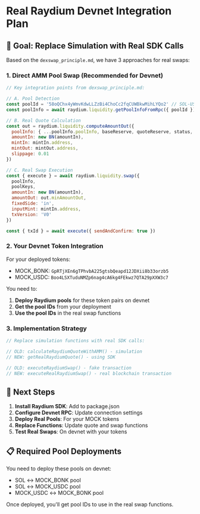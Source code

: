 # Real Raydium Devnet Integration Plan

## 🎯 Goal: Replace Simulation with Real SDK Calls

Based on the `dexswap_principle.md`, we have 3 approaches for real swaps:

### 1. Direct AMM Pool Swap (Recommended for Devnet)
```javascript
// Key integration points from dexswap_principle.md:

// A. Pool Detection
const poolId = '58oQChx4yWmvKdwLLZzBi4ChoCc2fqCUWBkwMihLYQo2' // SOL-USDC example
const poolInfo = await raydium.liquidity.getPoolInfoFromRpc({ poolId })

// B. Real Quote Calculation  
const out = raydium.liquidity.computeAmountOut({
  poolInfo: { ...poolInfo.poolInfo, baseReserve, quoteReserve, status, version: 4 },
  amountIn: new BN(amountIn),
  mintIn: mintIn.address,
  mintOut: mintOut.address,
  slippage: 0.01
})

// C. Real Swap Execution
const { execute } = await raydium.liquidity.swap({
  poolInfo,
  poolKeys,
  amountIn: new BN(amountIn),
  amountOut: out.minAmountOut,
  fixedSide: 'in',
  inputMint: mintIn.address,
  txVersion: 'V0'
})

const { txId } = await execute({ sendAndConfirm: true })
```

### 2. Your Devnet Token Integration

For your deployed tokens:
- MOCK_BONK: `GpRTjXEn6gTPhvbA225gtsbQeapd12JDXii8b33orzb5`
- MOCK_USDC: `Boo4LSXTuduNMZp6nag4cA6kg4FEkwz7QTA29pXXW3c7`

You need to:
1. **Deploy Raydium pools** for these token pairs on devnet
2. **Get the pool IDs** from your deployment
3. **Use the pool IDs** in the real swap functions

### 3. Implementation Strategy

```javascript
// Replace simulation functions with real SDK calls:

// OLD: calculateRaydiumQuoteWithAMM() - simulation
// NEW: getRealRaydiumQuote() - using SDK

// OLD: executeRaydiumSwap() - fake transaction  
// NEW: executeRealRaydiumSwap() - real blockchain transaction
```

## 🔧 Next Steps

1. **Install Raydium SDK**: Add to package.json
2. **Configure Devnet RPC**: Update connection settings
3. **Deploy Real Pools**: For your MOCK tokens
4. **Replace Functions**: Update quote and swap functions
5. **Test Real Swaps**: On devnet with your tokens

## 📋 Required Pool Deployments

You need to deploy these pools on devnet:
- SOL ↔ MOCK_BONK pool
- SOL ↔ MOCK_USDC pool  
- MOCK_USDC ↔ MOCK_BONK pool

Once deployed, you'll get pool IDs to use in the real swap functions.
